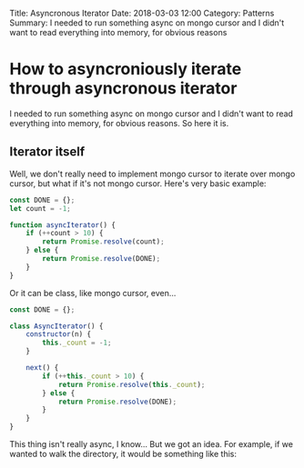 Title: Asyncronous Iterator
Date: 2018-03-03 12:00
Category: Patterns
Summary: I needed to run something async on mongo cursor and I didn't want to read everything into memory, for obvious reasons

# How to asyncroniously iterate through asyncronous iterator

I needed to run something async on mongo cursor and I didn't want to read everything into memory, for
obvious reasons. So here it is.

## Iterator itself

Well, we don't really need to implement mongo cursor to iterate over mongo cursor, but what if it's not mongo cursor.
Here's very basic example:

```javascript
const DONE = {};
let count = -1;

function asyncIterator() {
    if (++count > 10) {
        return Promise.resolve(count);
    } else {
        return Promise.resolve(DONE);
    }
}
```

Or it can be class, like mongo cursor, even...

```javascript
const DONE = {};

class AsyncIterator() {
    constructor(n) {
        this._count = -1;
    }

    next() {
        if (++this._count > 10) {
            return Promise.resolve(this._count);
        } else {
            return Promise.resolve(DONE);
        }
    }
}
```

This thing isn't really async, I know... But we got an idea. For example, if we wanted to walk the directory,
it would be something like this:

```javascript
```